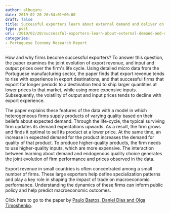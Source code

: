 ```yaml
---
author: albuquru
date: 2019-02-20 20:54:01+00:00
draft: false
title: Successful exporters learn about external demand and deliver on product quality
type: post
url: /2019/02/20/successful-exporters-learn-about-external-demand-and-deliver-on-product-quality/
categories:
- Portuguese Economy Research Report
---
```


How and why firms become successful exporters? To answer this question, the paper examines the joint evolution of export revenue, and input and output prices over the firm's life cycle. [](//DBFDEA26-20E1-4259-B1FF-B78B5B90EDE1#_ftn1)Using detailed micro data from the Portuguese manufacturing sector, the paper finds that export revenue tends to rise with experience in export destinations, and that successful firms that export for longer periods to a destination tend to ship larger quantities at lower prices to that market, while using more expensive inputs. Subsequently, the volatility of output and input prices tends to decline with export experience.

The paper explains these features of the data with a model in which heterogeneous firms supply products of varying quality based on their beliefs about expected demand. Through the life-cycle, the typical surviving firm updates its demand expectations upwards. As a result, the firm grows and finds it optimal to sell its product at a lower price. At the same time, an increase in expected demand for the product increases the demand for quality of that product. To produce higher-quality products, the firm needs to use higher-quality inputs, which are more expensive. The interaction between learning about demand and endogenous quality choice generates the joint evolution of firm performance and prices observed in the data.

Export revenue in small countries is often concentrated among a small number of firms. These large exporters help define specialization patterns and play a key role in shaping the impact of trade on macroeconomic performance. Understanding the dynamics of these firms can inform public policy and help predict macroeconomic outcomes.

[](//DBFDEA26-20E1-4259-B1FF-B78B5B90EDE1#_ftnref1)Click here to go to the paper by [Paulo Bastos, Daniel Dias and Olga Timoshenko](https://onlinelibrary.wiley.com/doi/abs/10.1111/caje.12361).
